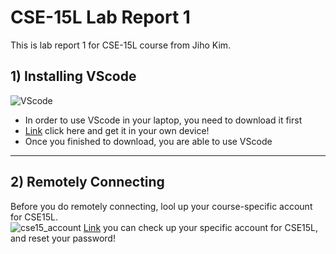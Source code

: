 # CSE-15L Lab Report 1
This is lab report 1 for CSE-15L course from Jiho Kim.
## 1) Installing VScode
![VScode](https://user-images.githubusercontent.com/129816454/230739254-a70aaea1-4afb-451b-b9c2-8195380fbf25.png)    
* In order to use VScode in your laptop, you need to download it first    
* [Link](https://code.visualstudio.com/) click here and get it in your own device!
* Once you finished to download, you are able to use VScode
---
## 2) Remotely Connecting
Before you do remotely connecting, lool up your course-specific account for CSE15L.    
![cse15_account](https://user-images.githubusercontent.com/129816454/230739792-dfb4f098-e992-4ef0-b07f-cccc64bee449.png)
[Link](https://sdacs.ucsd.edu/~icc/index.php) you can check up your specific account for CSE15L, and reset your password!



